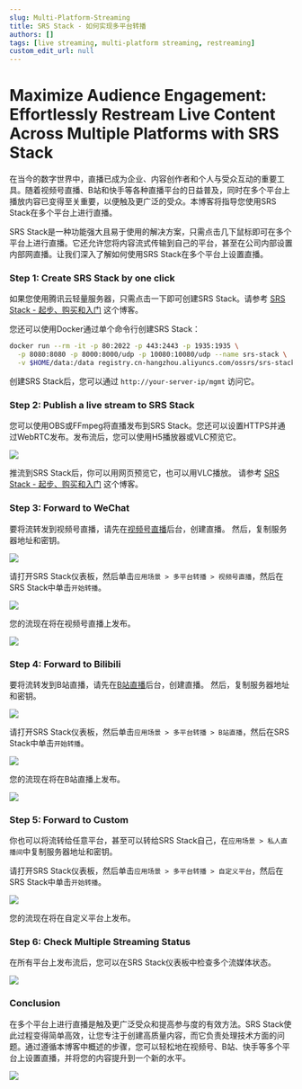 ```yaml
---
slug: Multi-Platform-Streaming
title: SRS Stack - 如何实现多平台转播
authors: []
tags: [live streaming, multi-platform streaming, restreaming]
custom_edit_url: null
---
```


# Maximize Audience Engagement: Effortlessly Restream Live Content Across Multiple Platforms with SRS Stack

在当今的数字世界中，直播已成为企业、内容创作者和个人与受众互动的重要工具。随着视频号直播、B站和快手等各种直播平台的日益普及，同时在多个平台上播放内容已变得至关重要，以便触及更广泛的受众。本博客将指导您使用SRS Stack在多个平台上进行直播。

<!--truncate-->

SRS Stack是一种功能强大且易于使用的解决方案，只需点击几下鼠标即可在多个平台上进行直播。它还允许您将内容流式传输到自己的平台，甚至在公司内部设置内部网直播。让我们深入了解如何使用SRS Stack在多个平台上设置直播。

### Step 1: Create SRS Stack by one click

如果您使用腾讯云轻量服务器，只需点击一下即可创建SRS Stack。请参考 [SRS Stack - 起步、购买和入门](./2022-04-09-SRS-Stack-Tutorial.md) 这个博客。

您还可以使用Docker通过单个命令行创建SRS Stack：

```bash
docker run --rm -it -p 80:2022 -p 443:2443 -p 1935:1935 \
  -p 8080:8080 -p 8000:8000/udp -p 10080:10080/udp --name srs-stack \
  -v $HOME/data:/data registry.cn-hangzhou.aliyuncs.com/ossrs/srs-stack:5
```

创建SRS Stack后，您可以通过 `http://your-server-ip/mgmt` 访问它。

### Step 2: Publish a live stream to SRS Stack

您可以使用OBS或FFmpeg将直播发布到SRS Stack。您还可以设置HTTPS并通过WebRTC发布。发布流后，您可以使用H5播放器或VLC预览它。

![](/img/blog-2023-09-09-13.png)

推流到SRS Stack后，你可以用网页预览它，也可以用VLC播放。
请参考 [SRS Stack - 起步、购买和入门](./2022-04-09-SRS-Stack-Tutorial.md) 这个博客。

### Step 3: Forward to WeChat

要将流转发到视频号直播，请先在[视频号直播](https://channels.weixin.qq.com/platform/live/liveBuild)后台，创建直播。
然后，复制服务器地址和密钥。

![](/img/blog-2023-09-09-14.png)

请打开SRS Stack仪表板，然后单击`应用场景 > 多平台转播 > 视频号直播`，然后在SRS Stack中单击`开始转播`。

![](/img/blog-2023-09-09-15.png)

您的流现在将在视频号直播上发布。

![](/img/blog-2023-09-09-16.png)

### Step 4: Forward to Bilibili

要将流转发到B站直播，请先在[B站直播](https://link.bilibili.com/p/center/index#/my-room/start-live)后台，创建直播。
然后，复制服务器地址和密钥。

![](/img/blog-2023-09-09-17.png)

请打开SRS Stack仪表板，然后单击`应用场景 > 多平台转播 > B站直播`，然后在SRS Stack中单击`开始转播`。

![](/img/blog-2023-09-09-18.png)

您的流现在将在B站直播上发布。

![](/img/blog-2023-09-09-19.png)

### Step 5: Forward to Custom

你也可以将流转给任意平台，甚至可以转给SRS Stack自己，在`应用场景 > 私人直播间`中复制服务器地址和密钥。

请打开SRS Stack仪表板，然后单击`应用场景 > 多平台转播 > 自定义平台`，然后在SRS Stack中单击`开始转播`。

![](/img/blog-2023-09-09-20.png)

您的流现在将在自定义平台上发布。

### Step 6: Check Multiple Streaming Status

在所有平台上发布流后，您可以在SRS Stack仪表板中检查多个流媒体状态。

![](/img/blog-2023-09-09-21.png)

### Conclusion

在多个平台上进行直播是触及更广泛受众和提高参与度的有效方法。SRS Stack使此过程变得简单高效，让您专注于创建高质量内容，而它负责处理技术方面的问题。通过遵循本博客中概述的步骤，您可以轻松地在视频号、B站、快手等多个平台上设置直播，并将您的内容提升到一个新的水平。

![](https://ossrs.net/gif/v1/sls.gif?site=ossrs.net&path=/lts/blog-zh/2023-09-09-Multi-Platform-Streaming)
